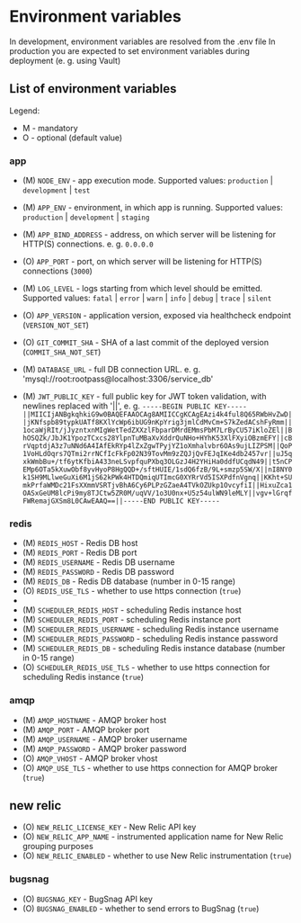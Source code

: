 # Environment variables

In development, environment variables are resolved from the .env file
In production you are expected to set environment variables during deployment (e. g. using Vault)

## List of environment variables

Legend:

- M - mandatory
- O - optional (default value)

### app

- (M) `NODE_ENV` - app execution mode. Supported values: `production` | `development` | `test`
- (M) `APP_ENV` - environment, in which app is running. Supported values: `production` | `development` | `staging`
- (M) `APP_BIND_ADDRESS` - address, on which server will be listening for HTTP(S) connections. e. g. `0.0.0.0`
- (O) `APP_PORT` - port, on which server will be listening for HTTP(S) connections (`3000`)
- (M) `LOG_LEVEL` - logs starting from which level should be emitted. Supported values: `fatal` | `error` | `warn` | `info` | `debug` | `trace` | `silent`
- (O) `APP_VERSION` - application version, exposed via healthcheck endpoint (`VERSION_NOT_SET`)
- (O) `GIT_COMMIT_SHA` - SHA of a last commit of the deployed version (`COMMIT_SHA_NOT_SET`)

- (M) `DATABASE_URL` - full DB connection URL. e. g. 'mysql://root:rootpass@localhost:3306/service_db'
- (M) `JWT_PUBLIC_KEY` - full public key for JWT token validation, with newlines replaced with '||', e. g. `-----BEGIN PUBLIC KEY-----||MIICIjANBgkqhkiG9w0BAQEFAAOCAg8AMIICCgKCAgEAzi4k4ful8Q65RWbHvZwD||jKNfspb89typkUATf8KXlYcWp6ibUG9nKpYrig3jmlCdMvCm+S7kZedACshFyRmm||1ocaWjRIt/jJyzntxnMIgWetTedZXXzlFbparDMrdEMmsPbM7LrByCU57iKloZEl||BhOSQZk/JbJK1YpozTCxcs28YlpnTuMBaXvXddrQuNHo+HYhK53XlFXyiOBzmEFY||cBrVqptdjA3z7uNNd6A4IAfEkRYp4lZxZgwTPyjYZ1oXmhalvbr6OAs9ujLIZPSM||QoP1VoHLdOqrs7QTmi2rrNCfIcFkFp02N39TovMm9zZQJjQvFEJqIKe4db2457vr||uJ5qxkWmbBu+/tf6ytKfbiA433neLSvpfquPXbq3OLGzJ4H2YHiHa0ddfUCqdN49||t5nCPEMp6OTa5kXuwObf8yvHyoP8HgQQD+/sftHUIE/1sdQ6fzB/9L+smzp5SW/X||nI8NY0k1SH9MLlweGuXi6M1jS62kPWk4HTDQmiqUTImcG0XYRrVd5ISXPdfnVgnq||KKht+SUmkPrfaWMDc21FsXXmmVSRTjvBhA6Cy6PLPzGZaeA4TVkOZUkp1OvcyfiI||HixuZca1OASxGeUM8lcPi9my8TJCtw5ZR0M/uqVV/1o3U0nx+U5z54ulWN9leMLY||vgv+lGrqfFWRemajGXSm8L0CAwEAAQ==||-----END PUBLIC KEY-----`

### redis

- (M) `REDIS_HOST` - Redis DB host
- (M) `REDIS_PORT` - Redis DB port
- (M) `REDIS_USERNAME` - Redis DB username
- (M) `REDIS_PASSWORD` - Redis DB password
- (M) `REDIS_DB` - Redis DB database (number in 0-15 range)
- (O) `REDIS_USE_TLS` - whether to use https connection (`true`)
-
- (M) `SCHEDULER_REDIS_HOST` - scheduling Redis instance host
- (M) `SCHEDULER_REDIS_PORT` - scheduling Redis instance port
- (M) `SCHEDULER_REDIS_USERNAME` - scheduling Redis instance username
- (M) `SCHEDULER_REDIS_PASSWORD` - scheduling Redis instance password
- (M) `SCHEDULER_REDIS_DB` - scheduling Redis instance database (number in 0-15 range)
- (O) `SCHEDULER_REDIS_USE_TLS` - whether to use https connection for scheduling Redis instance (`true`)

### amqp

- (M) `AMQP_HOSTNAME` - AMQP broker host
- (M) `AMQP_PORT` - AMQP broker port
- (M) `AMQP_USERNAME` - AMQP broker username
- (M) `AMQP_PASSWORD` - AMQP broker password
- (O) `AMQP_VHOST` - AMQP broker vhost
- (O) `AMQP_USE_TLS` - whether to use https connection for AMQP broker (`true`)

## new relic

- (O) `NEW_RELIC_LICENSE_KEY` - New Relic API key
- (O) `NEW_RELIC_APP_NAME` - instrumented application name for New Relic grouping purposes
- (O) `NEW_RELIC_ENABLED` - whether to use New Relic instrumentation (`true`)

### bugsnag

- (O) `BUGSNAG_KEY` - BugSnag API key
- (O) `BUGSNAG_ENABLED` - whether to send errors to BugSnag (`true`)
